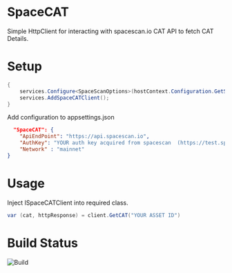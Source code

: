 # SpaceCAT
Simple HttpClient for interacting with spacescan.io CAT API to fetch CAT Details.


# Setup
```C#
{
    services.Configure<SpaceScanOptions>(hostContext.Configuration.GetSection("SpaceCAT"));
    services.AddSpaceCATClient();
}
```

Add configuration to appsettings.json
```JSON
  "SpaceCAT": {
    "ApiEndPoint": "https://api.spacescan.io",
    "AuthKey": "YOUR auth key acquired from spacescan  (https://test.spacescan.io/manage-userinfo)",
    "Network" : "mainnet"
}
```

# Usage
Inject ISpaceCATClient into required class.

```C#
var (cat, httpResponse) = client.GetCAT("YOUR ASSET ID")
```

# Build Status
![Build](https://github.com/kevinonfrontend/SpaceCAT/actions/workflows/build_and_test.yml/badge.svg)
